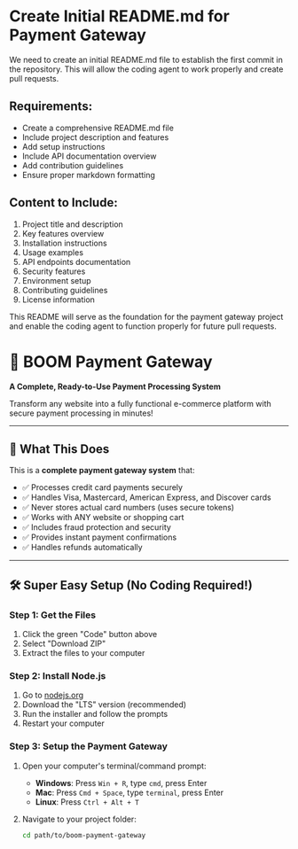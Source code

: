# Create Initial README.md for Payment Gateway

We need to create an initial README.md file to establish the first commit in the repository. This will allow the coding agent to work properly and create pull requests.

## Requirements:
- Create a comprehensive README.md file
- Include project description and features
- Add setup instructions
- Include API documentation overview
- Add contribution guidelines
- Ensure proper markdown formatting

## Content to Include:
1. Project title and description
2. Key features overview
3. Installation instructions
4. Usage examples
5. API endpoints documentation
6. Security features
7. Environment setup
8. Contributing guidelines
9. License information

This README will serve as the foundation for the payment gateway project and enable the coding agent to function properly for future pull requests.








# 🚀 BOOM Payment Gateway

**A Complete, Ready-to-Use Payment Processing System**

Transform any website into a fully functional e-commerce platform with secure payment processing in minutes!

---

## 🎯 **What This Does**

This is a **complete payment gateway system** that:
- ✅ Processes credit card payments securely
- ✅ Handles Visa, Mastercard, American Express, and Discover cards
- ✅ Never stores actual card numbers (uses secure tokens)
- ✅ Works with ANY website or shopping cart
- ✅ Includes fraud protection and security
- ✅ Provides instant payment confirmations
- ✅ Handles refunds automatically

---

## 🛠️ **Super Easy Setup (No Coding Required!)**

### **Step 1: Get the Files**
1. Click the green "Code" button above
2. Select "Download ZIP"
3. Extract the files to your computer

### **Step 2: Install Node.js**
1. Go to [nodejs.org](https://nodejs.org)
2. Download the "LTS" version (recommended)
3. Run the installer and follow the prompts
4. Restart your computer

### **Step 3: Setup the Payment Gateway**
1. Open your computer's terminal/command prompt:
   - **Windows**: Press `Win + R`, type `cmd`, press Enter
   - **Mac**: Press `Cmd + Space`, type `terminal`, press Enter
   - **Linux**: Press `Ctrl + Alt + T`

2. Navigate to your project folder:
   ```bash
   cd path/to/boom-payment-gateway
